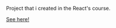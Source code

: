 Project that i created in the React's course.

<a href="https://curso-dev-link.vercel.app/" target="_blank">See here!</a>
